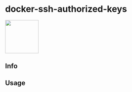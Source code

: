# docker-ssh-authorized-keys
<a href="https://cs.console.aliyun.com/#/app/create/step1" target="_blank"><img src="http://moyuan.oss-cn-beijing.aliyuncs.com/github/icon.png"  width=108px/></a>

## Info  


## Usage   


